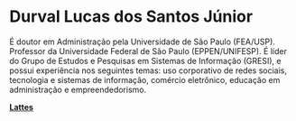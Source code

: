 # Durval Lucas dos Santos Júnior

É doutor em Administração pela Universidade de São Paulo (FEA/USP). Professor da Universidade Federal de São Paulo (EPPEN/UNIFESP). É líder do Grupo de Estudos e Pesquisas em Sistemas de Informação (GRESI), e possui experiência nos seguintes temas: uso corporativo de redes sociais, tecnologia e sistemas de informação, comércio eletrônico, educação em administração e empreendedorismo.

[**Lattes**]()
